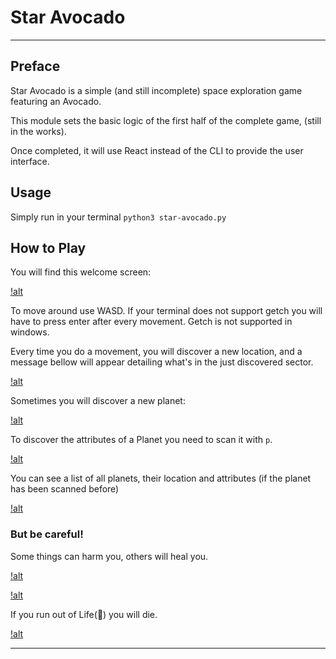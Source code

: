 # Star Avocado

---

## Preface

Star Avocado is a simple (and still incomplete) space exploration game featuring an Avocado.

This module sets the basic logic of the first half of the complete game, (still in the works).

Once completed, it will use React instead of the CLI to provide the user interface.

## Usage

Simply run in your terminal `python3 star-avocado.py`

## How to Play

You will find this welcome screen:

[!alt][welcome-screen]

To move around use WASD.  If your terminal does not support getch you will have to press enter after every movement.  Getch is not supported in windows.

Every time you do a movement, you will discover a new location, and a message bellow will appear detailing what's in the just discovered sector.

[!alt][new-sector]

Sometimes you will discover a new planet:

[!alt][new-planet]

To discover the attributes of a Planet you need to scan it with `p`.

[!alt][scan-planet]

You can see a list of all planets, their location and attributes (if the planet has been scanned before)

[!alt][planet-list]

### But be careful!

Some things can harm you, others will heal you.

[!alt][take-damage]

[!alt][heal]

If you run out of Life(🖤) you will die.

[!alt][you-died]

---

[welcome-screen]: img/welcome-screen.png "Welcome screen"
[new-sector]: img/new-sector.png "New sector"
[new-planet]: img/new-planet.png "New Planet"
[scan-planet]: img/scan-planet.png "Scan Planet"
[planet-list]: img/planet-list.png "Planet list"
[take-damage]: img/take-damage.png "Take Damage"
[heal]: img/heal.png "Healing"
[you-died]: img/you-died.png "You Died"
